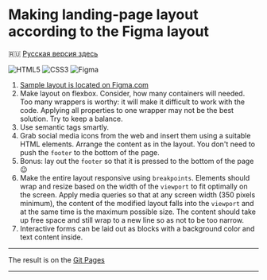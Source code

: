 # Making landing-page layout according to the Figma layout #

:ru: [Русская версия здесь](README_RU.md)

![HTML5](https://img.shields.io/badge/html5-%23E34F26.svg?style=plastic&logo=html5&logoColor=white)
![CSS3](https://img.shields.io/badge/css3-%231572B6.svg?style=plastic&logo=css3&logoColor=white)
![Figma](https://img.shields.io/badge/figma-%23F24E1E.svg?style=plastic&logo=figma&logoColor=white)

1. [Sample layout is located on Figma.com](https://www.figma.com/file/FmkjniLQtJaeZcZhEHEPzQex/Agnecy-Landing-Page_Main-File?node-id=0%3A1)
2. Make layout on flexbox. Consider, how many containers will needed. Too many
wrappers is worthy: it will make it difficult to work with the code. Applying
all properties to one wrapper may not be the best solution. Try to keep a
balance.
3. Use semantic tags smartly.
4. Grab social media icons from the web and insert them using a suitable HTML
elements. Arrange the content as in the layout. You don't need to push the
`footer` to the bottom of the page.
5. Bonus: lay out the `footer` so that it is pressed to the bottom of the page
:wink:
6. Make the entire layout responsive using `breakpoints`. Elements should wrap
and resize based on the width of the `viewport` to fit optimally on the screen.
Apply media queries so that at any screen width (350 pixels minimum), the
content of the modified layout falls into the `viewport` and at the same time is
the maximum possible size. The content should take up free space and still wrap
to a new line so as not to be too narrow.
7. Interactive forms can be laid out as blocks with a background color and text
content inside.

----

The result is on the
[Git Pages](https://stalkspectrum.github.io/sf-py-fs-strong-org/)

----
